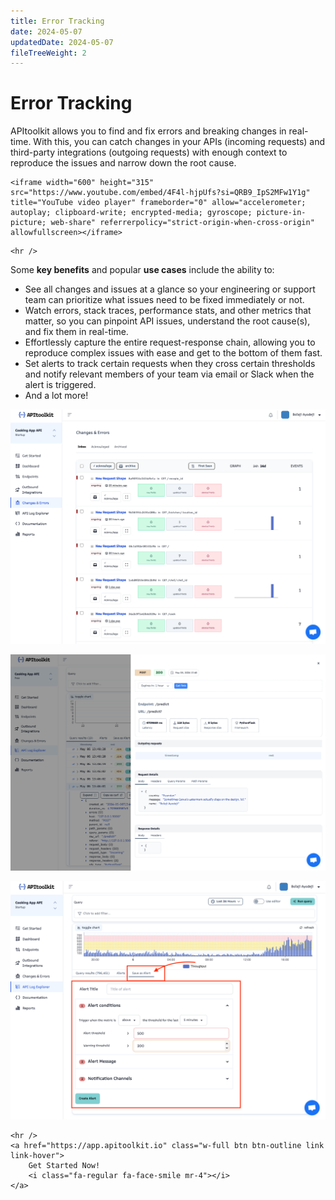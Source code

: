 ```yaml
---
title: Error Tracking
date: 2024-05-07
updatedDate: 2024-05-07
fileTreeWeight: 2
---
```


# Error Tracking

APItoolkit allows you to find and fix errors and breaking changes in real-time. With this, you can catch changes in your APIs (incoming requests) and third-party integrations (outgoing requests) with enough context to reproduce the issues and narrow down the root cause.

```=html
<iframe width="600" height="315" src="https://www.youtube.com/embed/4F4l-hjpUfs?si=QRB9_IpS2MFw1Y1g" title="YouTube video player" frameborder="0" allow="accelerometer; autoplay; clipboard-write; encrypted-media; gyroscope; picture-in-picture; web-share" referrerpolicy="strict-origin-when-cross-origin" allowfullscreen></iframe>
```

```=html
<hr />
```

Some **key benefits** and popular **use cases** include the ability to:

- See all changes and issues at a glance so your engineering or support team can prioritize what issues need to be fixed immediately or not.
- Watch errors, stack traces, performance stats, and other metrics that matter, so you can pinpoint API issues, understand the root cause(s), and fix them in real-time.
- Effortlessly capture the entire request-response chain, allowing you to reproduce complex issues with ease and get to the bottom of them fast.
- Set alerts to track certain requests when they cross certain thresholds and notify relevant members of your team via email or Slack when the alert is triggered.
- And a lot more!

![Screenshot of APItoolkit dashboard](/docs/dashboard/changes-errors/changes-errors.png)

![Screenshot of APItoolkit dashboard](/docs/dashboard/api-log-explorer/screen-2.png)

![Screenshot of APItoolkit dashboard](/docs/dashboard/api-log-explorer/screen-6.png)

```=html
<hr />
<a href="https://app.apitoolkit.io" class="w-full btn btn-outline link link-hover">
    Get Started Now!
    <i class="fa-regular fa-face-smile mr-4"></i>
</a>
```
